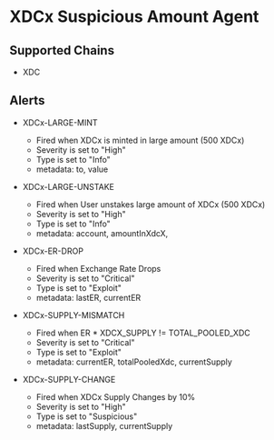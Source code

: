# XDCx Suspicious Amount Agent

## Supported Chains

- XDC

## Alerts

- XDCx-LARGE-MINT

  - Fired when XDCx is minted in large amount (500 XDCx)
  - Severity is set to "High"
  - Type is set to "Info"
  - metadata: to, value

- XDCx-LARGE-UNSTAKE

  - Fired when User unstakes large amount of XDCx (500 XDCx)
  - Severity is set to "High"
  - Type is set to "Info"
  - metadata: account, amountInXdcX,

- XDCx-ER-DROP

  - Fired when Exchange Rate Drops
  - Severity is set to "Critical"
  - Type is set to "Exploit"
  - metadata: lastER, currentER

- XDCx-SUPPLY-MISMATCH

  - Fired when ER \* XDCX_SUPPLY != TOTAL_POOLED_XDC
  - Severity is set to "Critical"
  - Type is set to "Exploit"
  - metadata: currentER, totalPooledXdc, currentSupply

- XDCx-SUPPLY-CHANGE

  - Fired when XDCx Supply Changes by 10%
  - Severity is set to "High"
  - Type is set to "Suspicious"
  - metadata: lastSupply, currentSupply
